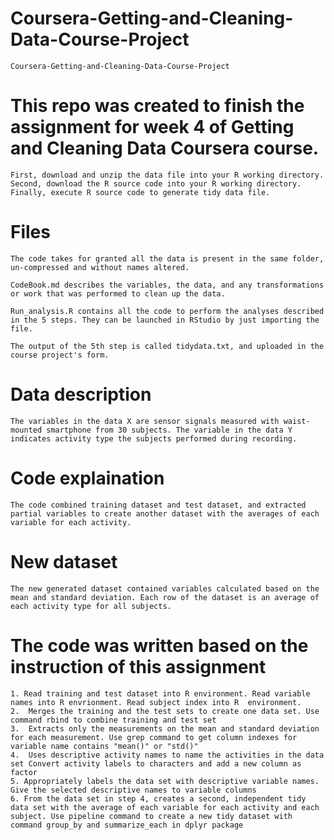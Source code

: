 # Coursera-Getting-and-Cleaning-Data-Course-Project
	Coursera-Getting-and-Cleaning-Data-Course-Project  

# This repo was created to finish the assignment for week 4 of Getting and Cleaning Data Coursera course.

	First, download and unzip the data file into your R working directory.
	Second, download the R source code into your R working directory.
	Finally, execute R source code to generate tidy data file.

# Files

	The code takes for granted all the data is present in the same folder, un-compressed and without names altered.

	CodeBook.md describes the variables, the data, and any transformations or work that was performed to clean up the data.

	Run_analysis.R contains all the code to perform the analyses described in the 5 steps. They can be launched in RStudio by just importing the file.

	The output of the 5th step is called tidydata.txt, and uploaded in the course project's form.

# Data description

	The variables in the data X are sensor signals measured with waist-mounted smartphone from 30 subjects. The variable in the data Y indicates activity type the subjects performed during recording.

# Code explaination

	The code combined training dataset and test dataset, and extracted partial variables to create another dataset with the averages of each variable for each activity.

# New dataset

	The new generated dataset contained variables calculated based on the mean and standard deviation. Each row of the dataset is an average of each activity type for all subjects.

# The code was written based on the instruction of this assignment

	1. Read training and test dataset into R environment. Read variable names into R envrionment. Read subject index into R  environment.
	2.  Merges the training and the test sets to create one data set. Use command rbind to combine training and test set
	3.  Extracts only the measurements on the mean and standard deviation for each measurement. Use grep command to get column indexes for variable name contains "mean()" or "std()"
	4.  Uses descriptive activity names to name the activities in the data set Convert activity labels to characters and add a new column as factor
	5. Appropriately labels the data set with descriptive variable names. Give the selected descriptive names to variable columns
	6. From the data set in step 4, creates a second, independent tidy data set with the average of each variable for each activity and each subject. Use pipeline command to create a new tidy dataset with command group_by and summarize_each in dplyr package
